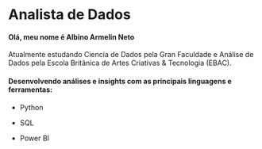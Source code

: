 # Analista de Dados 

#### Olá, meu nome é Albino Armelin Neto
Atualmente estudando Ciencia de Dados pela Gran Faculdade e Análise de Dados pela Escola Britânica de Artes Criativas & Tecnologia (EBAC).

#### Desenvolvendo análises e insights com as principais linguagens e ferramentas:

- Python

- SQL

- Power BI


